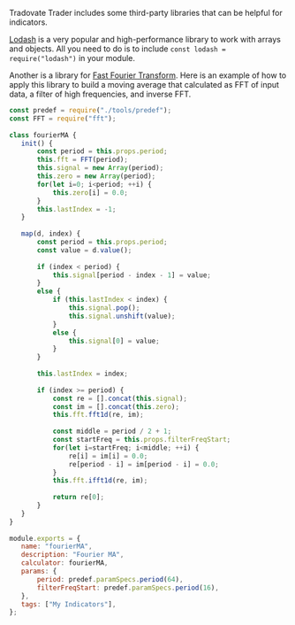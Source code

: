 Tradovate Trader includes some third-party libraries that can be helpful for indicators.
 
[Lodash](https://lodash.com/docs) is a very popular and high-performance library to work with arrays and objects. All you need to do is to include `const lodash = require("lodash")` in your module.
 
Another is a library for [Fast Fourier Transform](https://en.wikipedia.org/wiki/Fast_Fourier_transform). Here is an example of how to apply this library to build a moving average that calculated as FFT of input data, a filter of high frequencies, and inverse FFT.
 
```javascript
const predef = require("./tools/predef");
const FFT = require("fft");
 
class fourierMA {
   init() {
       const period = this.props.period;
       this.fft = FFT(period);
       this.signal = new Array(period);
       this.zero = new Array(period);
       for(let i=0; i<period; ++i) {
           this.zero[i] = 0.0;
       }
       this.lastIndex = -1;
   }
 
   map(d, index) {
       const period = this.props.period;
       const value = d.value();
 
       if (index < period) {
           this.signal[period - index - 1] = value;
       }
       else {
           if (this.lastIndex < index) {
               this.signal.pop();
               this.signal.unshift(value);
           }
           else {
               this.signal[0] = value;
           }
       }
 
       this.lastIndex = index;
 
       if (index >= period) {
           const re = [].concat(this.signal);
           const im = [].concat(this.zero);
           this.fft.fft1d(re, im);
 
           const middle = period / 2 + 1;
           const startFreq = this.props.filterFreqStart;
           for(let i=startFreq; i<middle; ++i) {
               re[i] = im[i] = 0.0;
               re[period - i] = im[period - i] = 0.0;
           }
           this.fft.ifft1d(re, im);
 
           return re[0];
       }
   }
}
 
module.exports = {
   name: "fourierMA",
   description: "Fourier MA",
   calculator: fourierMA,
   params: {
       period: predef.paramSpecs.period(64),
       filterFreqStart: predef.paramSpecs.period(16),
   },
   tags: ["My Indicators"],
};
```
